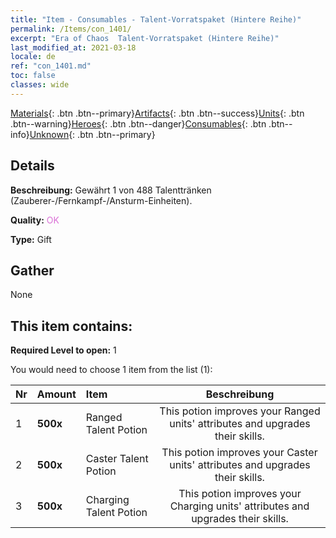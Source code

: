 ```yaml
---
title: "Item - Consumables - Talent-Vorratspaket (Hintere Reihe)"
permalink: /Items/con_1401/
excerpt: "Era of Chaos  Talent-Vorratspaket (Hintere Reihe)"
last_modified_at: 2021-03-18
locale: de
ref: "con_1401.md"
toc: false
classes: wide
---
```

 [Materials](/de/Items/){: .btn .btn--primary}[Artifacts](/de/Items/Artifacts/){: .btn .btn--success}[Units](/de/Items/Units/){: .btn .btn--warning}[Heroes](/de/Items/Heroes/){: .btn .btn--danger}[Consumables](/de/Items/Consumables/){: .btn .btn--info}[Unknown](/de/Items/Unknown/){: .btn .btn--primary}

## Details
 **Beschreibung:** Gewährt 1 von 488 Talenttränken (Zauberer-/Fernkampf-/Ansturm-Einheiten).

 **Quality:** <span style="color: #DA70D6">OK</span>

 **Type:** Gift

## Gather

  None

## This item contains:

 **Required Level to open:** 1

 You would need to choose 1 item from the list (1):

  | Nr | Amount |     Item    | Beschreibung |
  |:---|:-------|:------------|:-----------:|
  | 1 |  **500x** | Ranged Talent Potion | This potion improves your Ranged units' attributes and upgrades their skills.  | 
  | 2 |  **500x** | Caster Talent Potion | This potion improves your Caster units' attributes and upgrades their skills.  | 
  | 3 |  **500x** | Charging Talent Potion | This potion improves your Charging units' attributes and upgrades their skills.  | 
